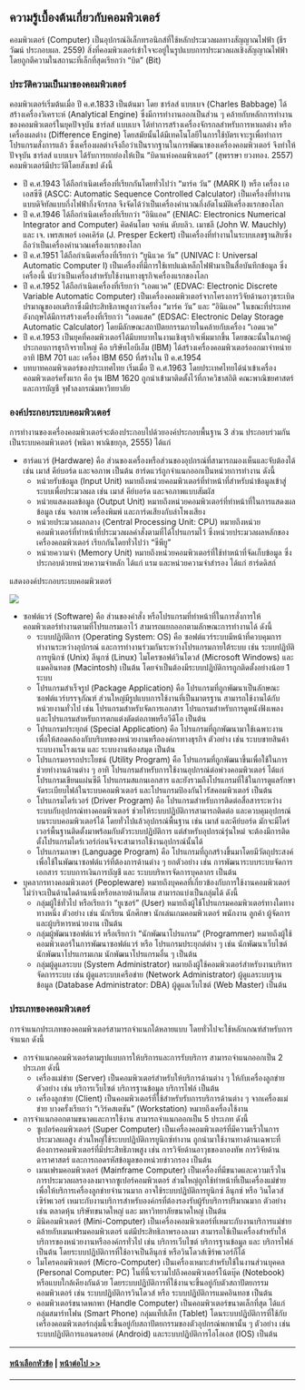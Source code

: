 
## ความรู้เบื้องต้นเกี่ยวกับคอมพิวเตอร์
คอมพิวเตอร์ (Computer) เป็นอุปกรณ์อิเล็กทรอนิกส์ที่ใช้หลักประมวลผลทางสัญญาณไฟฟ้า (ธีรวัฒน์ ประกอบผล. 2559) สิ่งที่คอมพิวเตอร์เข้าใจจะอยู่ในรูปแบบการประมวลผลเชิงสัญญาณไฟฟ้า โดยถูกตีความในสถานะที่เล็กที่สุดเรียกว่า “บิต” (Bit)

### ประวัติความเป็นมาของคอมพิวเตอร์
คอมพิวเตอร์เริ่มต้นเมื่อ ปี ค.ศ.1833 เป็นต้นมา โดย ชาร์ลส์ แบบเบจ (Charles Babbage) ได้สร้างเครื่องวิเคราะห์ (Analytical Engine) ซึ่งมีการทำงานออกเป็นส่วน ๆ คล้ายกับหลักการทำงานของคอมพิวเตอร์ในยุคปัจจุบัน ชาร์ลส์ แบบเบจ ได้ทำการสร้างเครื่องจักรกลสำหรับการหาผลต่าง หรือเครื่องผลต่าง (Difference Engine) โดยสมัยนั้นได้มีเทคโนโลยีในการใช้บัตรเจาะรูเพื่อทำการโปรแกรมสั่งการแล้ว ซึ่งเครื่องผลต่างจึงถือว่าเป็นรากฐานในการพัฒนาของเครื่องคอมพิวเตอร์ จึงทำให้ปัจจุบัน ชาร์ลส์ แบบเบจ ได้รับการยกย่องให้เป็น “บิดาแห่งคอมพิวเตอร์” (สุพรรษา ยวงทอง. 2557) คอมพิวเตอร์มีประวัติโดยสังเขป ดังนี้
* ปี ค.ศ.1943 ได้ถือกำเนิดเครื่องที่เรียกกันโดยทั่วไปว่า “มาร์ค วัน” (MARK I) หรือ เครื่อง เอเอสซีซี (ASCC: Automatic Sequence Controlled Calculator) เป็นเครื่องที่ทำงานแบบดิจิทัลแบบกึ่งไฟฟ้ากึ่งจักรกล จึงจัดได้ว่าเป็นเครื่องคำนวณกึ่งอัตโนมัติเครื่องแรกของโลก
* ปี ค.ศ.1946 ได้ถือกำเนิดเครื่องที่เรียกว่า “อินิแอค” (ENIAC: Electronics Numerical Integrator and Computer) คิดค้นโดย จอห์น ดับบลิว. เมาชลี (John W. Mauchly) และ เจ. เพรสเพอร์ เอคเคิร์ต (J. Presper Eckert) เป็นเครื่องที่ทำงานในระบบเลขฐานสิบซึ่งถือว่าเป็นเครื่องคำนวณเครื่องแรกของโลก
* ปี ค.ศ.1951 ได้ถือกำเนิดเครื่องที่เรียกว่า “ยูนิแวค วัน” (UNIVAC I: Universal Automatic Computer I) เป็นเครื่องที่มีการใช้เทปแม่เหล็กไฟฟ้ามาเป็นสื่อบันทึกข้อมูล ซึ่งเครื่องนี้ นับว่าเป็นเครื่องสำหรับใช้งานทางธุรกิจเครื่องแรกของโลก
* ปี ค.ศ.1952 ได้ถือกำเนิดเครื่องที่เรียกว่า “เอดแวค” (EDVAC: Electronic Discrete Variable Automatic Computer) เป็นเครื่องคอมพิวเตอร์จากโครงการวิจัยด้านอาวุธระเบิดปรมาณูของอเมริกาซึ่งมีประสิทธิภาพสูงกว่าเครื่อง “มาร์ค วัน” และ “อินิแอค” ในขณะที่ประเทศอังกฤษได้มีการสร้างเครื่องที่เรียกว่า “เอดแสค” (EDSAC: Electronic Delay Storage Automatic Calculator) โดยมีลักษณะสถาปัตยกรรมภายในคล้ายกับเครื่อง “เอดแวค”
* ปี ค.ศ.1953 เป็นยุคที่คอมพิวเตอร์ได้มีบทบาทในงานเชิงธุรกิจเพิ่มมากขึ้น โดยขณะนั้นในภาคผู้ประกอบการธุรกิจรายใหญ่ คือ บริษัทไอบีเอ็ม (IBM) ได้สร้างเครื่องคอมพิวเตอร์ออกมาจำหน่าย อาทิ IBM 701 และ เครื่อง IBM 650 ที่สร้างใน ปี ค.ศ.1954 
* บทบาทคอมพิวเตอร์ของประเทศไทย เริ่มเมื่อ ปี ค.ศ.1963 โดยประเทศไทยได้นำเข้าเครื่องคอมพิวเตอร์ครั้งแรก คือ รุ่น IBM 1620 ถูกนำเข้ามาติดตั้งไว้ที่ภาควิชาสถิติ คณะพาณิชยศาสตร์และการบัญชี จุฬาลงกรณ์มหาวิทยาลัย

### องค์ประกอบระบบคอมพิวเตอร์
การทำงานของเครื่องคอมพิวเตอร์จะต้องประกอบไปด้วยองค์ประกอบพื้นฐาน 3 ส่วน ประกอบร่วมกันเป็นระบบคอมพิวเตอร์ (พนิดา พาณิชยกุล, 2555) ได้แก่
* ฮาร์ดแวร์ (Hardware) คือ ส่วนของเครื่องหรือส่วนของอุปกรณ์ที่สามารถมองเห็นและจับต้องได้ เช่น เมาส์ คีย์บอร์ด และจอภาพ เป็นต้น ฮาร์ดแวร์ถูกจำแนกออกเป็นหน่วยการทำงาน ดังนี้
  * หน่วยรับข้อมูล (Input Unit) หมายถึงหน่วยคอมพิวเตอร์ที่ทำหน้าที่สำหรับนำข้อมูลเข้าสู่ระบบเพื่อประมวลผล เช่น เมาส์ คีย์บอร์ด และจอภาพแบบสัมผัส 
  * หน่วยแสดงผลข้อมูล (Output Unit) หมายถึงหน่วยคอมพิวเตอร์ที่ทำหน้าที่ในการแสดงผลข้อมูล เช่น จอภาพ เครื่องพิมพ์ และการ์ดเสียงกับลำโพงเสียง
  * หน่วยประมวลผลกลาง (Central Processing Unit: CPU) หมายถึงหน่วยคอมพิวเตอร์ที่ทำหน้าที่ประมวลผลคำสั่งตามที่ได้โปรแกรมไว้ ซึ่งหน่วยประมวลผลหลักของเครื่องคอมพิวเตอร์ เรียกกันโดยทั่วไปว่า “ซีพียู”
  * หน่วยความจำ (Memory Unit) หมายถึงหน่วยคอมพิวเตอร์ที่ใช้ทำหน้าที่จัดเก็บข้อมูล ซึ่งประกอบด้วยหน่วยความจำหลัก ได้แก่ แรม และหน่วยความจำสำรอง ได้แก่ ฮาร์ดดิสก์ 

แสดงองค์ประกอบระบบคอมพิวเตอร์

<img src=img/0101.png>

* ซอฟต์แวร์ (Software) คือ ส่วนของคำสั่ง หรือโปรแกรมที่ทำหน้าที่ในการสั่งการให้คอมพิวเตอร์ทำงานตามที่โปรแกรมเอาไว้ สามารถแยกออกตามลักษณะการทำงานได้ ดังนี้
  * ระบบปฏิบัติการ (Operating System: OS) คือ ซอฟต์แวร์ระบบมีหน้าที่ควบคุมการทำงานระหว่างอุปกรณ์ และการทำงานร่วมกันระหว่างโปรแกรมภายใต้ระบบ เช่น ระบบปฏิบัติการยูนิกซ์ (Unix) ลีนุกซ์ (Linux) ไมโครซอฟต์วินโดวส์ (Microsoft Windows) และ แมคอินทอช (Macintosh) เป็นต้น โดยจำเป็นต้องมีระบบปฏิบัติการถูกติดตั้งอย่างน้อย 1 ระบบ 
  * โปรแกรมสำเร็จรูป (Package Application) คือ โปรแกรมที่ถูกพัฒนาเป็นลักษณะซอฟต์แวร์บรรจุภัณฑ์ ส่วนใหญ่มีรูปแบบการใช้งานที่เป็นมาตรฐาน สามารถใช้งานได้กับหน่วยงานทั่วไป เช่น โปรแกรมสำหรับจัดการเอกสาร โปรแกรมสำหรับการดูหนังฟังเพลง และโปรแกรมสำหรับการตกแต่งตัดต่อภาพหรือวีดีโอ เป็นต้น
  * โปรแกรมประยุกต์ (Special Application) คือ โปรแกรมที่ถูกพัฒนามาใช้เฉพาะงาน เพื่อให้สอดคล้องกับบริบทของหน่วยงานหรือองค์กรทางธุรกิจ ตัวอย่าง เช่น ระบบขายสินค้า ระบบงานโรงแรม และ ระบบงานห้องสมุด เป็นต้น
  * โปรแกรมอรรถประโยชน์ (Utility Program) คือ โปรแกรมที่ถูกพัฒนาขึ้นเพื่อใช้ในการช่วยทำงานด้านต่าง ๆ อาทิ โปรแกรมสำหรับการใช้งานอุปกรณ์ต่อพ่วงคอมพิวเตอร์ ได้แก่ โปรแกรมเขียนแผ่นซีดี โปรแกรมสแกนเอกสาร และยังรวมถึงโปรแกรมที่ใช้ในการดูแลรักษาจัดระเบียบไฟล์ในระบบคอมพิวเตอร์ และโปรแกรมป้องกันไวรัสคอมพิวเตอร์ เป็นต้น
  * โปรแกรมไดร์เวอร์ (Driver Program) คือ โปรแกรมสำหรับการติดต่อสื่อสารระหว่างระบบกับอุปกรณ์ทางคอมพิวเตอร์ ช่วยให้ระบบปฏิบัติการสามารถติดต่อ และควบคุมอุปกรณ์บนระบบคอมพิวเตอร์ได้ โดยทั่วไปแล้วอุปกรณ์พื้นฐาน เช่น เมาส์ และคีย์บอร์ด มักจะมีไดร์เวอร์พื้นฐานติดตั้งมาพร้อมกับตัวระบบปฏิบัติการ แต่สำหรับอุปกรณ์รุ่นใหม่ จะต้องมีการติดตั้งโปรแกรมไดร์เวอร์ก่อนจึงจะสามารถใช้งานอุปกรณ์นั้นได้
  * โปรแกรมภาษา (Language Program) คือ โปรแกรมที่ถูกสร้างขึ้นมาโดยมีวัตถุประสงค์เพื่อใช้ในพัฒนาซอฟต์แวร์ที่ต้องการด้านต่าง ๆ ยกตัวอย่าง เช่น การพัฒนาระบบระบบจัดการเอกสาร ระบบการเงินการบัญชี และ ระบบบริหารจัดการบุคลากร เป็นต้น
* บุคลากรทางคอมพิวเตอร์ (Peopleware) หมายถึงบุคคลที่เกี่ยวข้องกับการใช้งานคอมพิวเตอร์ไม่ว่าจะเป็นด้านใดด้านหนึ่งหรือหลายด้านก็ตาม สามารถแบ่งเป็นกลุ่มได้ ดังนี้
  * กลุ่มผู้ใช้ทั่วไป หรือเรียกว่า “ยูเซอร์” (User) หมายถึงผู้ใช้โปรแกรมคอมพิวเตอร์ทางใดทางทางหนึ่ง ตัวอย่าง เช่น นักเรียน นักศึกษา นักเล่นเกมคอมพิวเตอร์ พนักงาน ลูกค้า ผู้จัดการ และผู้บริหารหน่วยงาน เป็นต้น
  * กลุ่มผู้พัฒนาซอฟต์แวร์ หรือเรียกว่า “นักพัฒนาโปรแกรม”  (Programmer) หมายถึงผู้ใช้คอมพิวเตอร์ในการพัฒนาซอฟต์แวร์ หรือ โปรแกรมประยุกต์ต่าง ๆ เช่น นักพัฒนาเว็บไซต์ นักพัฒนาโปรแกรมเกม นักพัฒนาโปรแกรมอื่น ๆ เป็นต้น
  * กลุ่มผู้ดูแลระบบ (System Administrator) หมายถึงผู้ใช้คอมพิวเตอร์สำหรับงานบริหารจัดการระบบ เช่น ผู้ดูแลระบบเครือข่าย (Network Administrator) ผู้ดูแลระบบฐานข้อมูล (Database Administrator: DBA) ผู้ดูแลเว็บไซต์ (Web Master) เป็นต้น

### ประเภทของคอมพิวเตอร์
การจำแนกประเภทของคอมพิวเตอร์สามารถจำแนกได้หลายแบบ โดยทั่วไปจะใช้หลักเกณฑ์สำหรับการจำแนก ดังนี้
* การจำแนกคอมพิวเตอร์ตามรูปแบบการให้บริการและการรับบริการ สามารถจำแนกออกเป็น 2 ประเภท ดังนี้
  * เครื่องแม่ข่าย (Server) เป็นคอมพิวเตอร์สำหรับให้บริการด้านต่าง ๆ ให้กับเครื่องลูกข่าย ตัวอย่าง เช่น บริการเว็บไซต์ บริการฐานข้อมูล บริการไฟล์ เป็นต้น
  * เครื่องลูกข่าย (Client) เป็นคอมพิวเตอร์ที่ใช้สำหรับรับการบริการด้านต่าง ๆ จากเครื่องแม่ข่าย บางครั้งเรียกว่า “เวิร์คสเตชัน” (Workstation) หมายถึงเครื่องใช้งาน
* การจำแนกออกตามขนาดและการใช้งาน สามารถจำแนกออกเป็น 5 ประเภท ดังนี้
  * ซูเปอร์คอมพิวเตอร์ (Super Computer) เป็นเครื่องคอมพิวเตอร์ที่มีความเร็วในการประมวลผลสูง ส่วนใหญ่ใช้ระบบปฏิบัติการยูนิกซ์ทำงาน ถูกนำมาใช้งานทางด้านเฉพาะที่ต้องการคอมพิวเตอร์ที่มีประสิทธิภาพสูง เช่น การวิจัยด้านอาวุธของกองทัพ การวิจัยด้านดาราศาสตร์ และการถอดรหัสข้อมูลของหน่วยข่าวกรอง เป็นต้น
  * เมนเฟรมคอมพิวเตอร์ (Mainframe Computer) เป็นเครื่องที่มีขนาดและความเร็วในการประมวลผลรองลงมาจากซูเปอร์คอมพิวเตอร์ ส่วนใหญ่ถูกใช้ทำหน้าที่เป็นเครื่องแม่ข่ายเพื่อให้บริการเครื่องลูกข่ายจำนวนมาก อาจใช้ระบบปฏิบัติการยูนิกซ์ ลีนุกซ์ หรือ วินโดวส์เซิร์พเวอร์ เหมาะกับงานบริการสำหรับองค์กรที่ต้องรองรับผู้รับบริการปริมาณมาก ตัวอย่าง เช่น ตลาดหุ้น บริษัทขนาดใหญ่ และ มหาวิทยาลัยขนาดใหญ่ เป็นต้น
  * มินิคอมพิวเตอร์ (Mini-Computer) เป็นเครื่องคอมพิวเตอร์ที่เหมาะกับงานบริการแม่ข่ายคล้ายกับเมนเฟรมคอมพิวเตอร์ แต่มีประสิทธิภาพรองลงมา สามารถใช้เป็นเครื่องสำหรับให้บริการของหน่วยงานหรือองค์กรทั่วไป เช่น บริการเว็บไซต์ บริการฐานข้อมูล และ บริการไฟล์ เป็นต้น โดยระบบปฏิบัติการที่ใช้อาจเป็นลีนุกซ์ หรือวินโดวส์เซิร์พเวอร์ก็ได้
  * ไมโครคอมพิวเตอร์ (Micro-Computer) เป็นเครื่องเหมาะสำหรับใช้ในงานส่วนบุคคล (Personal Computer: PC) ในที่นี้จะรวมไปถึงคอมพิวเตอร์โน้ตบุ๊ค (Notebook) หรือแบบใกล้เคียงกันด้วย โดยระบบปฏิบัติการที่ใช้งานจะขึ้นอยู่กับตัวสถาปัตยกรรมคอมพิวเตอร์ เช่น ระบบปฏิบัติการวินโดวส์ หรือ ระบบปฏิบัติการแมคอินทอช เป็นต้น 
  * คอมพิวเตอร์ขนาดพกพา (Handle Computer) เป็นคอมพิวเตอร์ขนาดเล็กที่สุด ได้แก่ กลุ่มสมาร์ทโฟน (Smart Phone) กลุ่มแท็ปเล็ท (Tablet) โดนระบบปฏิบัติการที่ใช้กับเครื่องคอมพิวเตอร์กลุ่มนี้จะขึ้นอยู่กับสถาปัตยกรรมของตัวอุปกรณ์พกพานั้น ๆ ตัวอย่าง  เช่น ระบบปฏิบัติการแอนดรอยด์ (Android) และระบบปฏิบัติการไอโอเอส (IOS) เป็นต้น 

---
#### [หน้าเลือกหัวข้อ](README.md) | [หน้าต่อไป >>](0102.md)
---
